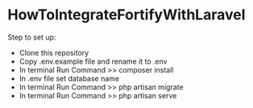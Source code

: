 # HowToIntegrateFortifyWithLaravel

Step to set up:
- Clone this repository
- Copy .env.example file and rename it to .env
- In terminal Run Command >> composer install
- In .env file set database name
- In terminal Run Command >> php artisan migrate
- In terminal Run Command >> php artisan serve
